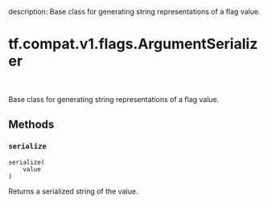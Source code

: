 description: Base class for generating string representations of a flag value.

<div itemscope itemtype="http://developers.google.com/ReferenceObject">
<meta itemprop="name" content="tf.compat.v1.flags.ArgumentSerializer" />
<meta itemprop="path" content="Stable" />
<meta itemprop="property" content="serialize"/>
</div>

# tf.compat.v1.flags.ArgumentSerializer

<!-- Insert buttons and diff -->

<table class="tfo-notebook-buttons tfo-api nocontent" align="left">

</table>



Base class for generating string representations of a flag value.

<!-- Placeholder for "Used in" -->


## Methods

<h3 id="serialize"><code>serialize</code></h3>

<pre class="devsite-click-to-copy prettyprint lang-py tfo-signature-link">
<code>serialize(
    value
)
</code></pre>

Returns a serialized string of the value.




